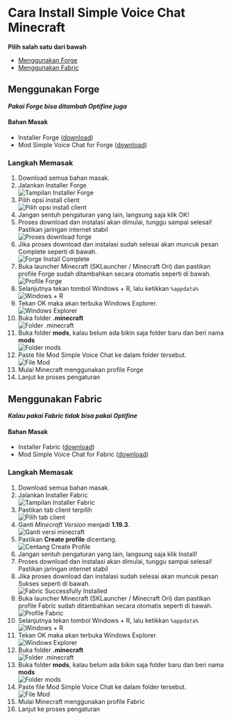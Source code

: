 # Cara Install Simple Voice Chat Minecraft

**Pilih salah satu dari bawah**
- [Menggunakan Forge](#menggunakan-forge)
- [Menggunakan Fabric](#menggunakan-fabric)

## Menggunakan Forge

***Pakai Forge bisa ditambah Optifine juga***

#### Bahan Masak

- Installer Forge ([download](https://github.com/dzinnn/tutor-anjay/blob/main/install-svc/bahan/download/forge-1.19.3-44.1.23-installer.jar?raw=true))
- Mod Simple Voice Chat for Forge ([download](https://github.com/dzinnn/tutor-anjay/blob/main/install-svc/bahan/download/voicechat-forge-1.19.3-2.4.4.jar?raw=true))

### Langkah Memasak

1. Download semua bahan masak.
2. Jalankan Installer Forge   
![Tampilan Installer Forge](https://raw.githubusercontent.com/dzinnn/tutor-anjay/main/install-svc/bahan/images/forge-isntaller.jpg)
3. Pilih opsi install client   
![Pilih opsi install client](https://raw.githubusercontent.com/dzinnn/tutor-anjay/main/install-svc/bahan/images/install-client.jpg)
4. Jangan sentuh pengaturan yang lain, langsung saja klik OK!
5. Proses download dan instalasi akan dimulai, tunggu sampai selesai! Pastikan jaringan internet stabil   
![Proses download forge](https://raw.githubusercontent.com/dzinnn/tutor-anjay/main/install-svc/bahan/images/forge-downloading.jpg)
6. Jika proses download dan instalasi sudah selesai akan muncuk pesan Complete seperti di bawah.   
![Forge Install Complete](https://raw.githubusercontent.com/dzinnn/tutor-anjay/main/install-svc/bahan/images/forge-complete.jpg)
7. Buka launcher Minecraft (SKLauncher / Minecraft Ori) dan pastikan profile Forge sudah ditambahkan secara otomatis seperti di bawah.   
![Profile Forge](https://raw.githubusercontent.com/dzinnn/tutor-anjay/main/install-svc/bahan/images/profile-forge.jpg)
8. Selanjutnya tekan tombol Windows + R, lalu ketikkan `%appdata%`   
![Windows + R](https://raw.githubusercontent.com/dzinnn/tutor-anjay/main/install-svc/bahan/images/run.jpg)
10. Tekan OK maka akan terbuka Windows Explorer.   
![Windows Explorer](https://raw.githubusercontent.com/dzinnn/tutor-anjay/main/install-svc/bahan/images/OK.jpg)
10. Buka folder **.minecraft**   
![Folder **.minecraft**](https://raw.githubusercontent.com/dzinnn/tutor-anjay/main/install-svc/bahan/images/mainkref.jpg)
11. Buka folder **mods**, kalau belum ada bikin saja folder baru dan beri nama **mods**   
![Folder **mods**](https://raw.githubusercontent.com/dzinnn/tutor-anjay/main/install-svc/bahan/images/mods.jpg)
12. Paste file Mod Simple Voice Chat ke dalam folder tersebut.   
![File Mod](https://raw.githubusercontent.com/dzinnn/tutor-anjay/main/install-svc/bahan/images/file-mod.jpg)
13. Mulai Minecraft menggunakan profile Forge
14. Lanjut ke proses pengaturan

## Menggunakan Fabric

***Kalau pakai Fabric tidak bisa pakai Optifine***

#### Bahan Masak

- Installer Fabric ([download](https://github.com/dzinnn/tutor-anjay/blob/main/install-svc/bahan/download/fabric-installer-0.11.2.exe?raw=true))
- Mod Simple Voice Chat for Fabric ([download](https://github.com/dzinnn/tutor-anjay/blob/main/install-svc/bahan/download/voicechat-fabric-1.19.3-2.4.4.jar))

### Langkah Memasak

1. Download semua bahan masak.
2. Jalankan Installer Fabric   
![Tampilan Installer Fabric](https://raw.githubusercontent.com/dzinnn/tutor-anjay/main/install-svc/bahan/images/fabric-installer.jpg)
3. Pastikan tab client terpilih   
![Pilih tab client](https://raw.githubusercontent.com/dzinnn/tutor-anjay/main/install-svc/bahan/images/tab-client.jpg)
4. Ganti *Minecraft Version* menjadi **1.19.3**.   
![Ganti versi minecraft](https://raw.githubusercontent.com/dzinnn/tutor-anjay/main/install-svc/bahan/images/versi-mc.jpg)
5. Pastikan **Create profile** dicentang.   
![Centang Create Profile](https://raw.githubusercontent.com/dzinnn/tutor-anjay/main/install-svc/bahan/images/create-profile.jpg)
6. Jangan sentuh pengaturan yang lain, langsung saja klik Install!
7. Proses download dan instalasi akan dimulai, tunggu sampai selesai! Pastikan jaringan internet stabil
8. Jika proses download dan instalasi sudah selesai akan muncuk pesan Sukses seperti di bawah.   
![Fabric Successfully Installed](https://raw.githubusercontent.com/dzinnn/tutor-anjay/main/install-svc/bahan/images/fabric-complete.jpg)
9. Buka launcher Minecraft (SKLauncher / Minecraft Ori) dan pastikan profile Fabric sudah ditambahkan secara otomatis seperti di bawah.   
![Profile Fabric](https://raw.githubusercontent.com/dzinnn/tutor-anjay/main/install-svc/bahan/images/profile-fabric.jpg)
10. Selanjutnya tekan tombol Windows + R, lalu ketikkan `%appdata%`   
![Windows + R](https://raw.githubusercontent.com/dzinnn/tutor-anjay/main/install-svc/bahan/images/run.jpg)
11. Tekan OK maka akan terbuka Windows Explorer.   
![Windows Explorer](https://raw.githubusercontent.com/dzinnn/tutor-anjay/main/install-svc/bahan/images/OK.jpg)
12. Buka folder **.minecraft**   
![Folder **.minecraft**](https://raw.githubusercontent.com/dzinnn/tutor-anjay/main/install-svc/bahan/images/mainkref.jpg)
13. Buka folder **mods**, kalau belum ada bikin saja folder baru dan beri nama **mods**   
![Folder **mods**](https://raw.githubusercontent.com/dzinnn/tutor-anjay/main/install-svc/bahan/images/mods.jpg)
14. Paste file Mod Simple Voice Chat ke dalam folder tersebut.   
![File Mod](https://raw.githubusercontent.com/dzinnn/tutor-anjay/main/install-svc/bahan/images/file-mod.jpg)
15. Mulai Minecraft menggunakan profile Fabric
16. Lanjut ke proses pengaturan
